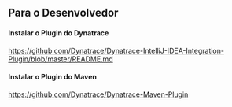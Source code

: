 ## Para o Desenvolvedor

#### Instalar o Plugin do Dynatrace

https://github.com/Dynatrace/Dynatrace-IntelliJ-IDEA-Integration-Plugin/blob/master/README.md

#### Instalar o Plugin do Maven
https://github.com/Dynatrace/Dynatrace-Maven-Plugin
